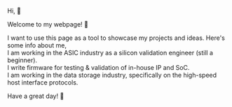 Hi, 👋

Welcome to my webpage! 🙏

I want to use this page as a tool to showcase my projects and ideas. Here's some info about me,  
I am working in the ASIC industry as a silicon validation engineer (still a beginner).  
I write firmware for testing & validation of in-house IP and SoC.  
I am working in the data storage industry, specifically on the high-speed host interface protocols.  

Have a great day! 🎉